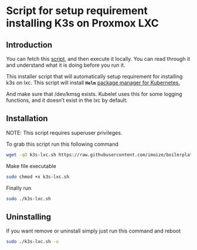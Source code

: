 # Script for setup requirement installing K3s on Proxmox LXC

## Introduction
You can fetch this [script](./scripts/k3s-lxc.sh), and then execute it locally. You can read through it and understand what it is doing before you run it.

This installer script that will automatically setup requirement for installing k3s on lxc. This script will install **`Helm`** [package manager for Kubernetes.](https://helm.sh/)

And make sure that /dev/kmsg exists. Kubelet uses this for some logging functions, and it doesn’t exist in the lxc by default.

## Installation

NOTE: This script requires superuser privileges.

To grab this script run this following command

```bash
wget -qO k3s-lxc.sh https://raw.githubusercontent.com/imoize/boilerplates/master/proxmox/lxc/scripts/k3s-lxc.sh
```

Make file executable
```bash
sudo chmod +x k3s-lxc.sh
```

Finally run
```bash
sudo ./k3s-lxc.sh
```

## Uninstalling

If you want remove or uninstall simply just run this command and reboot

```bash
sudo ./k3s-lxc.sh -u
```